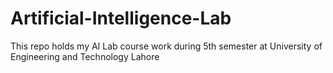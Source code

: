 # Artificial-Intelligence-Lab
This repo holds my AI Lab course work during 5th semester at University of Engineering and Technology Lahore
